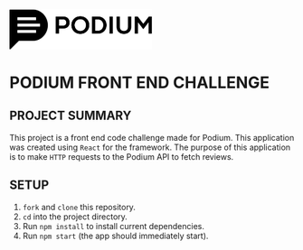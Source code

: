 <img src="./src/assets/podium-logo.png" width="50%">

# PODIUM FRONT END CHALLENGE

## PROJECT SUMMARY

This project is a front end code challenge made for Podium. This application was created using `React` for the framework. The purpose of this application is to make `HTTP` requests to the Podium API to fetch reviews.

## SETUP

1. `fork` and `clone` this repository.
2. `cd` into the project directory.
3. Run `npm install` to install current dependencies.
4. Run `npm start` (the app should immediately start).

